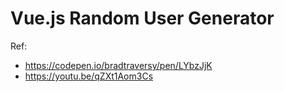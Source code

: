 # Vue.js Random User Generator

Ref:
- https://codepen.io/bradtraversy/pen/LYbzJjK
- https://youtu.be/qZXt1Aom3Cs
